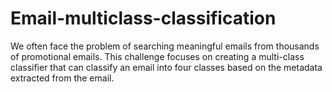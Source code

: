 # Email-multiclass-classification


We often face the problem of searching meaningful emails from thousands of promotional emails. This challenge focuses on creating a multi-class classifier that can classify an email into four classes based on the metadata extracted from the email.

